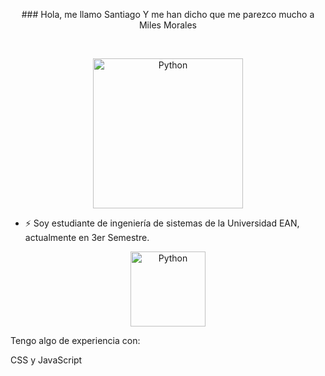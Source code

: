 <p style="text-align: center; ">
### Hola, me llamo Santiago
Y me han dicho que me parezco mucho a Miles Morales</p>
<br>
<p align="center"><img class="miles" alt="Python" width="240px" src="https://user-images.githubusercontent.com/102564125/161393499-a2dbb249-d713-4f2e-88cb-371e0defdae5.gif">

- ⚡ Soy estudiante de ingeniería de sistemas de la Universidad EAN, actualmente en 3er Semestre.
<p align="center">
 <img alt="Python" width="120px" src="https://user-images.githubusercontent.com/102564125/160727969-596c0d02-7876-4f48-839e-2ec22ff828ca.gif">


Tengo algo de experiencia con: 

CSS y JavaScript


